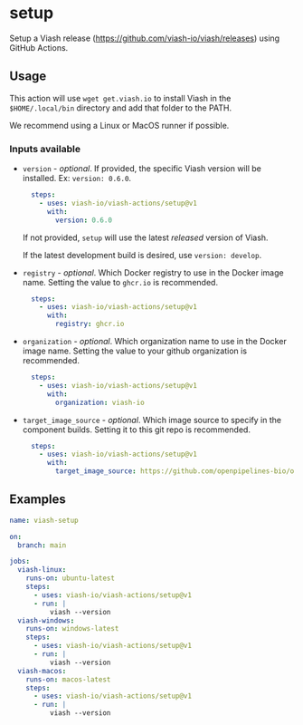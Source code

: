 # setup

Setup a Viash release (https://github.com/viash-io/viash/releases) using GitHub Actions.

## Usage

This action will use `wget get.viash.io` to install Viash in the `$HOME/.local/bin` directory and add that folder to the PATH.

We recommend using a Linux or MacOS runner if possible.

### Inputs available

* `version` - _optional_. If provided, the specific Viash version will be installed. Ex: `version: 0.6.0`.

  ```yaml
    steps:
      - uses: viash-io/viash-actions/setup@v1
        with:
          version: 0.6.0
  ```
  
  If not provided, `setup` will use the latest _released_ version of Viash.
  
  If the latest development build is desired, use `version: develop`.

* `registry` - _optional_. Which Docker registry to use in the Docker image name. Setting the value to `ghcr.io` is recommended.

  ```yaml
    steps:
      - uses: viash-io/viash-actions/setup@v1
        with:
          registry: ghcr.io
  ```

* `organization` - _optional_. Which organization name to use in the Docker image name. Setting the value to your github organization is recommended.

  ```yaml
    steps:
      - uses: viash-io/viash-actions/setup@v1
        with:
          organization: viash-io
  ```

* `target_image_source` - _optional_. Which image source to specify in the component builds. Setting it to this git repo is recommended.

  ```yaml
    steps:
      - uses: viash-io/viash-actions/setup@v1
        with:
          target_image_source: https://github.com/openpipelines-bio/openpipeline
  ```

## Examples

```yaml
name: viash-setup

on: 
  branch: main

jobs:
  viash-linux:
    runs-on: ubuntu-latest
    steps:
      - uses: viash-io/viash-actions/setup@v1
      - run: |
          viash --version
  viash-windows:
    runs-on: windows-latest
    steps:
      - uses: viash-io/viash-actions/setup@v1
      - run: |
          viash --version
  viash-macos:
    runs-on: macos-latest
    steps:
      - uses: viash-io/viash-actions/setup@v1
      - run: |
          viash --version
```

